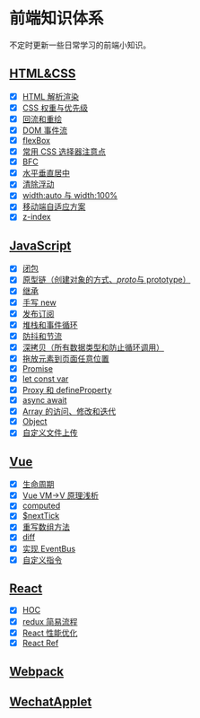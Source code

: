 # 前端知识体系

不定时更新一些日常学习的前端小知识。

## [HTML&CSS](https://github.com/kkkdb/note/tree/master/HTML%26%26CSS)

- [x] [HTML 解析渲染](https://github.com/kkkdb/note/blob/master/HTML%26%26CSS/HTML%E8%A7%A3%E6%9E%90%E6%B8%B2%E6%9F%93/index.md)
- [x] [CSS 权重与优先级](https://github.com/kkkdb/note/blob/master/HTML%26%26CSS/CSS%E7%9A%84%E6%9D%83%E9%87%8D%E5%92%8C%E4%BC%98%E5%85%88%E7%BA%A7/index.md)
- [x] [回流和重绘](https://github.com/kkkdb/note/blob/master/HTML%26%26CSS/%E5%9B%9E%E6%B5%81%E5%92%8C%E9%87%8D%E7%BB%98/index.md)
- [x] [DOM 事件流](https://github.com/kkkdb/note/blob/master/HTML%26%26CSS/DOM%E4%BA%8B%E4%BB%B6%E6%B5%81/index.md)
- [x] [flexBox](https://github.com/kkkdb/note/tree/master/HTML%26%26CSS/flexbox)
- [x] [常用 CSS 选择器注意点](https://github.com/kkkdb/note/blob/master/HTML%26%26CSS/cssSelete/%E5%B8%B8%E7%94%A8css%E9%80%89%E6%8B%A9%E5%99%A8%E6%B3%A8%E6%84%8F%E7%82%B9.md)
- [x] [BFC](https://github.com/kkkdb/note/blob/master/HTML%26%26CSS/BFC/bfc.md)
- [x] [水平垂直居中](https://github.com/kkkdb/note/blob/master/HTML%26%26CSS/%E6%B0%B4%E5%B9%B3%E5%9E%82%E7%9B%B4%E5%B1%85%E4%B8%AD/index.md)
- [x] [清除浮动](https://github.com/kkkdb/note/blob/master/HTML%26%26CSS/%E6%B8%85%E9%99%A4%E6%B5%AE%E5%8A%A8/inedx.html)
- [x] [width:auto 与 width:100%](https://github.com/kkkdb/note/blob/master/HTML%26%26CSS/width100%25%E5%92%8Cauto%E7%9A%84%E5%8C%BA%E5%88%AB/index.md)
- [x] [移动端自适应方案](https://github.com/kkkdb/note/blob/master/HTML%26%26CSS/%E7%A7%BB%E5%8A%A8%E7%AB%AF%E8%87%AA%E9%80%82%E5%BA%94%E6%96%B9%E6%A1%88/index.md)
- [x] [z-index](https://github.com/kkkdb/note/blob/master/HTML%26%26CSS/z-index/index.md)

## [JavaScript](https://github.com/kkkdb/note/tree/master/JavaScript)

- [x] [闭包](https://github.com/kkkdb/note/blob/master/JavaScript/%E9%97%AD%E5%8C%85/index.md)
- [x] [原型链（创建对象的方式、*proto*与 prototype）](https://github.com/kkkdb/note/blob/master/JavaScript/%E5%8E%9F%E5%9E%8B%E9%93%BE/index.md)
- [x] [继承](https://github.com/kkkdb/note/blob/master/JavaScript/%E7%BB%A7%E6%89%BF%EF%BC%88ES5%EF%BC%89/index.md)
- [x] [手写 new](https://github.com/kkkdb/note/blob/master/JavaScript/%E6%89%8B%E5%86%99new/new.js)
- [x] [发布订阅](https://github.com/kkkdb/note/blob/master/JavaScript/%E5%8F%91%E5%B8%83%E8%AE%A2%E9%98%85/%E5%8F%91%E5%B8%83%E8%AE%A2%E9%98%85.md)
- [x] [堆栈和事件循环](https://github.com/kkkdb/note/blob/master/JavaScript/%E5%A0%86%E6%A0%88%E5%92%8C%E4%BA%8B%E4%BB%B6%E5%BE%AA%E7%8E%AF/%E5%A0%86%E6%A0%88%E5%92%8C%E4%BA%8B%E4%BB%B6%E5%BE%AA%E7%8E%AF.md)
- [x] [防抖和节流](https://github.com/1282772905/Notes/tree/master/JavaScript/%E8%8A%82%E6%B5%81%E5%92%8C%E9%98%B2%E6%8A%96%E5%87%BD%E6%95%B0)
- [x] [深拷贝（所有数据类型和防止循环调用）](https://github.com/kkkdb/note/blob/master/JavaScript/%E6%B7%B1%E6%8B%B7%E8%B4%9D/index.js)
- [x] [拖放元素到页面任意位置](https://github.com/kkkdb/note/blob/master/JavaScript/%E6%8B%96%E6%94%BE/index.html)
- [x] [Promise](https://github.com/kkkdb/note/blob/master/JavaScript/Promise/use.md)
- [x] [let const var](https://github.com/kkkdb/note/blob/master/JavaScript/var%20let%20const/index.md)
- [x] [Proxy 和 defineProperty](https://github.com/1282772905/Notes/tree/master/JavaScript/Proxy)
- [x] [async await](https://github.com/kkkdb/note/blob/master/JavaScript/async%20await/index.md)
- [x] [Array 的访问、修改和迭代](https://github.com/kkkdb/note/blob/master/JavaScript/Array's%20properties%20and%20functions/index.md)
- [x] [Object](https://github.com/kkkdb/note/blob/master/JavaScript/Object's%20properties%20and%20functions/index.md)
- [x] [自定义文件上传](https://github.com/kkkdb/note/blob/master/JavaScript/%E8%87%AA%E5%AE%9A%E4%B9%89%E6%96%87%E4%BB%B6%E4%B8%8A%E4%BC%A0/index.html)

## [Vue](https://github.com/kkkdb/note/tree/master/Vue)

- [x] [生命周期](https://github.com/kkkdb/note/blob/master/Vue/%E7%94%9F%E5%91%BD%E5%91%A8%E6%9C%9F/index.md)
- [x] [Vue VM->V 原理浅析](https://github.com/kkkdb/note/blob/master/Vue/%E6%BA%90%E7%A0%81%E8%A7%A3%E6%9E%90/%E5%8F%8C%E5%90%91%E7%BB%91%E5%AE%9A%E5%8E%9F%E7%90%86/Vue%E5%8F%8C%E5%90%91%E7%BB%91%E5%AE%9A%E5%8E%9F%E7%90%86.md)
- [x] [computed](https://github.com/kkkdb/note/blob/master/Vue/%E6%BA%90%E7%A0%81%E8%A7%A3%E6%9E%90/computed%26watch/computed.md)
- [x] [$nextTick](https://github.com/kkkdb/note/blob/master/Vue/%E6%BA%90%E7%A0%81%E8%A7%A3%E6%9E%90/nextTick/index.md)
- [x] [重写数组方法](https://github.com/kkkdb/note/blob/master/Vue/%E6%BA%90%E7%A0%81%E8%A7%A3%E6%9E%90/%E5%8F%8C%E5%90%91%E7%BB%91%E5%AE%9A%E5%8E%9F%E7%90%86/%E9%87%8D%E5%86%99%E6%95%B0%E7%BB%84%E6%96%B9%E6%B3%95.md)
- [x] [diff](https://github.com/kkkdb/note/blob/master/Vue/key/index.md)
- [x] [实现 EventBus](https://github.com/kkkdb/note/blob/master/Vue/%E7%BB%84%E4%BB%B6%E9%80%9A%E4%BF%A1/EventBus.md)
- [x] [自定义指令](https://github.com/kkkdb/note/blob/master/Vue/%E8%87%AA%E5%AE%9A%E4%B9%89%E6%8C%87%E4%BB%A4/directives.md)

## [React](https://github.com/kkkdb/note/tree/master/React)

- [x] [HOC](<https://github.com/kkkdb/note/blob/master/React/HOC(%E9%AB%98%E9%98%B6%E7%BB%84%E4%BB%B6)/index.md>)
- [x] [redux 简易流程](https://github.com/kkkdb/note/blob/master/React/redux/%E7%AE%80%E5%8D%95%E6%B5%81%E7%A8%8B/index.md)
- [x] [React 性能优化](https://github.com/kkkdb/note/blob/master/Performance%20optimization/React%E7%9A%84%E6%80%A7%E8%83%BD%E4%BC%98%E5%8C%96/index.md)
- [x] [React Ref](https://github.com/kkkdb/note/blob/master/React/Ref/index.md)

## [Webpack](https://github.com/kkkdb/note/tree/master/Webpack)

## [WechatApplet](https://github.com/kkkdb/note/tree/master/WechatApplet)